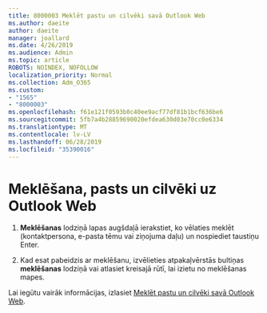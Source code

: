 ```yaml
---
title: 8000003 Meklēt pastu un cilvēki savā Outlook Web
ms.author: daeite
author: daeite
manager: joallard
ms.date: 4/26/2019
ms.audience: Admin
ms.topic: article
ROBOTS: NOINDEX, NOFOLLOW
localization_priority: Normal
ms.collection: Adm_O365
ms.custom:
- "1565"
- "8000003"
ms.openlocfilehash: f61e121f0593b0c40ee9acf77df81b1bcf636be6
ms.sourcegitcommit: 5fb7a4b28859690020efdea630d03e70cc0e6334
ms.translationtype: MT
ms.contentlocale: lv-LV
ms.lasthandoff: 06/28/2019
ms.locfileid: "35390016"
---
```

# <a name="search-mail-and-people-on-outlook-on-the-web"></a>Meklēšana, pasts un cilvēki uz Outlook Web

1. **Meklēšanas** lodziņā lapas augšdaļā ierakstiet, ko vēlaties meklēt (kontaktpersona, e-pasta tēmu vai ziņojuma daļu) un nospiediet taustiņu Enter.

2. Kad esat pabeidzis ar meklēšanu, izvēlieties atpakaļvērstās bultiņas **meklēšanas** lodziņā vai atlasiet kreisajā rūtī, lai izietu no meklēšanas mapes.

Lai iegūtu vairāk informācijas, izlasiet [Meklēt pastu un cilvēki savā Outlook Web](https://support.office.com/article/b27e5eb7-3255-4c61-bf16-1c6a16bc2e6b).
